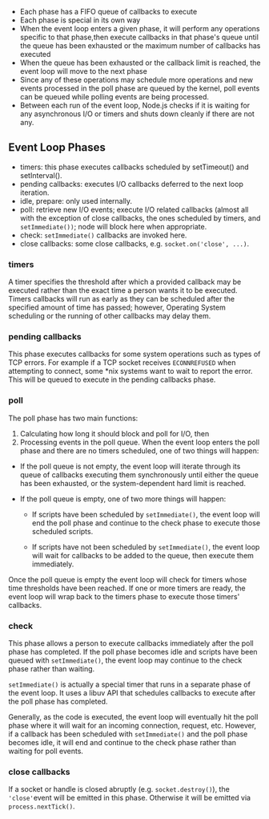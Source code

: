 - Each phase has a FIFO queue of callbacks to execute
- Each phase is special in its own way
- When the event loop enters a given phase, it will perform any operations specific to that phase,then execute callbacks in that phase's queue until the queue has been exhausted or the maximum number of callbacks has executed
- When the queue has been exhausted or the callback limit is reached, the event loop will move to the next phase
- Since any of these operations may schedule more operations and new events processed in the poll phase are queued by the kernel, poll events can be queued while polling events are being processed.
- Between each run of the event loop, Node.js checks if it is waiting for any asynchronous I/O or timers and shuts down cleanly if there are not any.

## Event Loop Phases

- timers: this phase executes callbacks scheduled by setTimeout() and setInterval().
- pending callbacks: executes I/O callbacks deferred to the next loop iteration.
- idle, prepare: only used internally.
- poll: retrieve new I/O events; execute I/O related callbacks (almost all with the exception of close callbacks, the ones scheduled by timers, and `setImmediate())`; node will block here when appropriate.
- check: `setImmediate()` callbacks are invoked here.
- close callbacks: some close callbacks, e.g. `socket.on('close', ...)`.

### timers

A timer specifies the threshold after which a provided callback may be executed rather than the exact time a person wants it to be executed. Timers callbacks will run as early as they can be scheduled after the specified amount of time has passed; however, Operating System scheduling or the running of other callbacks may delay them.

### pending callbacks

This phase executes callbacks for some system operations such as types of TCP errors. For example if a TCP socket receives `ECONNREFUSED` when attempting to connect, some \*nix systems want to wait to report the error. This will be queued to execute in the pending callbacks phase.

### poll

The poll phase has two main functions:

1. Calculating how long it should block and poll for I/O, then
2. Processing events in the poll queue.
   When the event loop enters the poll phase and there are no timers scheduled, one of two things will happen:

- If the poll queue is not empty, the event loop will iterate through its queue of callbacks executing them synchronously until either the queue has been exhausted, or the system-dependent hard limit is reached.

- If the poll queue is empty, one of two more things will happen:

  - If scripts have been scheduled by `setImmediate()`, the event loop will end the poll phase and continue to the check phase to execute those scheduled scripts.

  - If scripts have not been scheduled by `setImmediate()`, the event loop will wait for callbacks to be added to the queue, then execute them immediately.

Once the poll queue is empty the event loop will check for timers whose time thresholds have been reached. If one or more timers are ready, the event loop will wrap back to the timers phase to execute those timers' callbacks.

### check

This phase allows a person to execute callbacks immediately after the poll phase has completed. If the poll phase becomes idle and scripts have been queued with `setImmediate()`, the event loop may continue to the check phase rather than waiting.

`setImmediate()` is actually a special timer that runs in a separate phase of the event loop. It uses a libuv API that schedules callbacks to execute after the poll phase has completed.

Generally, as the code is executed, the event loop will eventually hit the poll phase where it will wait for an incoming connection, request, etc. However, if a callback has been scheduled with `setImmediate()` and the poll phase becomes idle, it will end and continue to the check phase rather than waiting for poll events.

### close callbacks

If a socket or handle is closed abruptly (e.g. `socket.destroy()`), the `'close'`event will be emitted in this phase. Otherwise it will be emitted via `process.nextTick()`.
